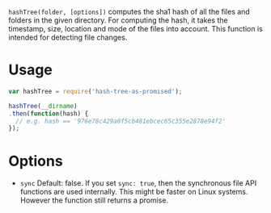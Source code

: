 `hashTree(folder, [options])` computes the sha1 hash of all the files and folders in the given directory. For computing the hash, it takes the timestamp, size, location and mode of the files into account. This function is intended for detecting file changes.

# Usage
``` JavaScript
var hashTree = require('hash-tree-as-promised');

hashTree(__dirname)
.then(function(hash) {
  // e.g. hash == '976e78c429a0f5cb481ebcec65c355e2878e94f2'
});
```

# Options
- `sync` Default: false. If you set `sync: true`, then the synchronous file API functions are used internally. This might be faster on Linux systems. However the function still returns a promise.

